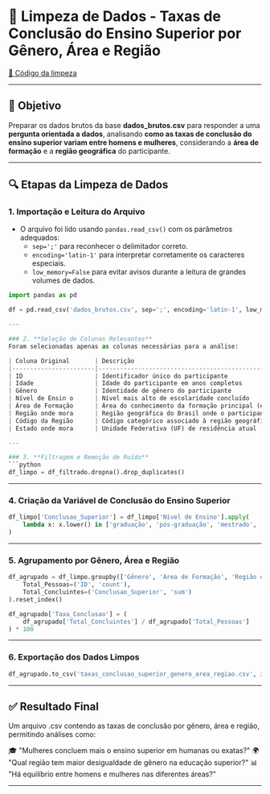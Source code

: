 # 🧹 Limpeza de Dados - Taxas de Conclusão do Ensino Superior por Gênero, Área e Região  
[📄 Código da limpeza](src/code_data_cleanest/base_auxiliares/limpezadedados_2perguntaorientadadados_baux.ipynb)

---

## 📄 Objetivo

Preparar os dados brutos da base **dados_brutos.csv** para responder a uma **pergunta orientada a dados**, analisando **como as taxas de conclusão do ensino superior variam entre homens e mulheres**, considerando a **área de formação** e a **região geográfica** do participante.

---

## 🔍 Etapas da Limpeza de Dados

### 1. **Importação e Leitura do Arquivo**
- O arquivo foi lido usando `pandas.read_csv()` com os parâmetros adequados:
  - `sep=';'` para reconhecer o delimitador correto.
  - `encoding='latin-1'` para interpretar corretamente os caracteres especiais.
  - `low_memory=False` para evitar avisos durante a leitura de grandes volumes de dados.

```python
import pandas as pd

df = pd.read_csv('dados_brutos.csv', sep=';', encoding='latin-1', low_memory=False)

---

### 2. **Seleção de Colunas Relevantes**
Foram selecionadas apenas as colunas necessárias para a análise:

| Coluna Original       | Descrição                                        |  
|-----------------------|--------------------------------------------------| 
| ID	                | Identificador único do participante              |   
| Idade	                | Idade do participante em anos completos          | 
| Gênero	            | Identidade de gênero do participante             | 
| Nível de Ensin o      | Nível mais alto de escolaridade concluído        | 
| Área de Formação      | Área do conhecimento da formação principal (exatas, humanas, biológicas)| 
| Região onde mora	    | Região geográfica do Brasil onde o participante reside | 
| Código da Região	    | Código categórico associado à região geográfica  | 
| Estado onde mora      | Unidade Federativa (UF) de residência atual      |

---

### 3. **Filtragem e Remoção de Ruído**
```python
df_limpo = df_filtrado.dropna().drop_duplicates()
```

---

### 4. **Criação da Variável de Conclusão do Ensino Superior**
```python
df_limpo['Conclusao_Superior'] = df_limpo['Nível de Ensino'].apply(
    lambda x: x.lower() in ['graduação', 'pós-graduação', 'mestrado', 'doutorado']
)
```
---

### 5. **Agrupamento por Gênero, Área e Região**
```python
df_agrupado = df_limpo.groupby(['Gênero', 'Área de Formação', 'Região onde mora']).agg(
    Total_Pessoas=('ID', 'count'),
    Total_Concluintes=('Conclusao_Superior', 'sum')
).reset_index()

df_agrupado['Taxa_Conclusao'] = (
    df_agrupado['Total_Concluintes'] / df_agrupado['Total_Pessoas']
) * 100
```

---
### 6. **Exportação dos Dados Limpos**
```python
df_agrupado.to_csv('taxas_conclusao_superior_genero_area_regiao.csv', index=False)
```

---

## ✅ Resultado Final

Um arquivo .csv contendo as taxas de conclusão por gênero, área e região, permitindo análises como:

🎓 "Mulheres concluem mais o ensino superior em humanas ou exatas?"
🌍 "Qual região tem maior desigualdade de gênero na educação superior?"
📊 "Há equilíbrio entre homens e mulheres nas diferentes áreas?"

---



